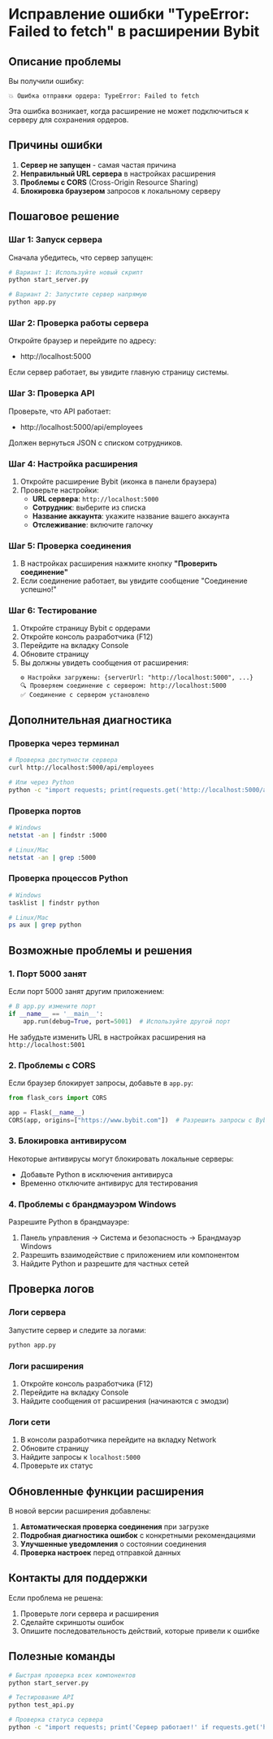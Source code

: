 # Исправление ошибки "TypeError: Failed to fetch" в расширении Bybit

## Описание проблемы

Вы получили ошибку:
```
💥 Ошибка отправки ордера: TypeError: Failed to fetch
```

Эта ошибка возникает, когда расширение не может подключиться к серверу для сохранения ордеров.

## Причины ошибки

1. **Сервер не запущен** - самая частая причина
2. **Неправильный URL сервера** в настройках расширения
3. **Проблемы с CORS** (Cross-Origin Resource Sharing)
4. **Блокировка браузером** запросов к локальному серверу

## Пошаговое решение

### Шаг 1: Запуск сервера

Сначала убедитесь, что сервер запущен:

```bash
# Вариант 1: Используйте новый скрипт
python start_server.py

# Вариант 2: Запустите сервер напрямую
python app.py
```

### Шаг 2: Проверка работы сервера

Откройте браузер и перейдите по адресу:
- http://localhost:5000

Если сервер работает, вы увидите главную страницу системы.

### Шаг 3: Проверка API

Проверьте, что API работает:
- http://localhost:5000/api/employees

Должен вернуться JSON с списком сотрудников.

### Шаг 4: Настройка расширения

1. Откройте расширение Bybit (иконка в панели браузера)
2. Проверьте настройки:
   - **URL сервера**: `http://localhost:5000`
   - **Сотрудник**: выберите из списка
   - **Название аккаунта**: укажите название вашего аккаунта
   - **Отслеживание**: включите галочку

### Шаг 5: Проверка соединения

1. В настройках расширения нажмите кнопку **"Проверить соединение"**
2. Если соединение работает, вы увидите сообщение "Соединение успешно!"

### Шаг 6: Тестирование

1. Откройте страницу Bybit с ордерами
2. Откройте консоль разработчика (F12)
3. Перейдите на вкладку Console
4. Обновите страницу
5. Вы должны увидеть сообщения от расширения:
   ```
   ⚙️ Настройки загружены: {serverUrl: "http://localhost:5000", ...}
   🔍 Проверяем соединение с сервером: http://localhost:5000
   ✅ Соединение с сервером установлено
   ```

## Дополнительная диагностика

### Проверка через терминал

```bash
# Проверка доступности сервера
curl http://localhost:5000/api/employees

# Или через Python
python -c "import requests; print(requests.get('http://localhost:5000/api/employees').json())"
```

### Проверка портов

```bash
# Windows
netstat -an | findstr :5000

# Linux/Mac
netstat -an | grep :5000
```

### Проверка процессов Python

```bash
# Windows
tasklist | findstr python

# Linux/Mac
ps aux | grep python
```

## Возможные проблемы и решения

### 1. Порт 5000 занят

Если порт 5000 занят другим приложением:

```python
# В app.py измените порт
if __name__ == '__main__':
    app.run(debug=True, port=5001)  # Используйте другой порт
```

Не забудьте изменить URL в настройках расширения на `http://localhost:5001`

### 2. Проблемы с CORS

Если браузер блокирует запросы, добавьте в `app.py`:

```python
from flask_cors import CORS

app = Flask(__name__)
CORS(app, origins=["https://www.bybit.com"])  # Разрешить запросы с Bybit
```

### 3. Блокировка антивирусом

Некоторые антивирусы могут блокировать локальные серверы:
- Добавьте Python в исключения антивируса
- Временно отключите антивирус для тестирования

### 4. Проблемы с брандмауэром Windows

Разрешите Python в брандмауэре:
1. Панель управления → Система и безопасность → Брандмауэр Windows
2. Разрешить взаимодействие с приложением или компонентом
3. Найдите Python и разрешите для частных сетей

## Проверка логов

### Логи сервера

Запустите сервер и следите за логами:
```bash
python app.py
```

### Логи расширения

1. Откройте консоль разработчика (F12)
2. Перейдите на вкладку Console
3. Найдите сообщения от расширения (начинаются с эмодзи)

### Логи сети

1. В консоли разработчика перейдите на вкладку Network
2. Обновите страницу
3. Найдите запросы к `localhost:5000`
4. Проверьте их статус

## Обновленные функции расширения

В новой версии расширения добавлены:

1. **Автоматическая проверка соединения** при загрузке
2. **Подробная диагностика ошибок** с конкретными рекомендациями
3. **Улучшенные уведомления** о состоянии соединения
4. **Проверка настроек** перед отправкой данных

## Контакты для поддержки

Если проблема не решена:
1. Проверьте логи сервера и расширения
2. Сделайте скриншоты ошибок
3. Опишите последовательность действий, которые привели к ошибке

## Полезные команды

```bash
# Быстрая проверка всех компонентов
python start_server.py

# Тестирование API
python test_api.py

# Проверка статуса сервера
python -c "import requests; print('Сервер работает!' if requests.get('http://localhost:5000/api/employees').status_code == 200 else 'Сервер не работает')"
``` 